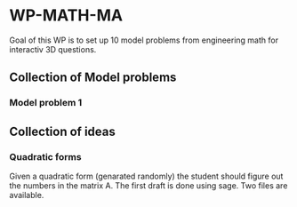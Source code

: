 # WP-MATH-MA

Goal of this WP is to set up 10 model problems from engineering math for interactiv 3D questions.

## Collection of Model problems
### Model problem 1

## Collection of ideas
### Quadratic forms
Given a quadratic form (genarated randomly) the student should figure out the numbers in the matrix A. The first draft is done using sage.
Two files are available.
